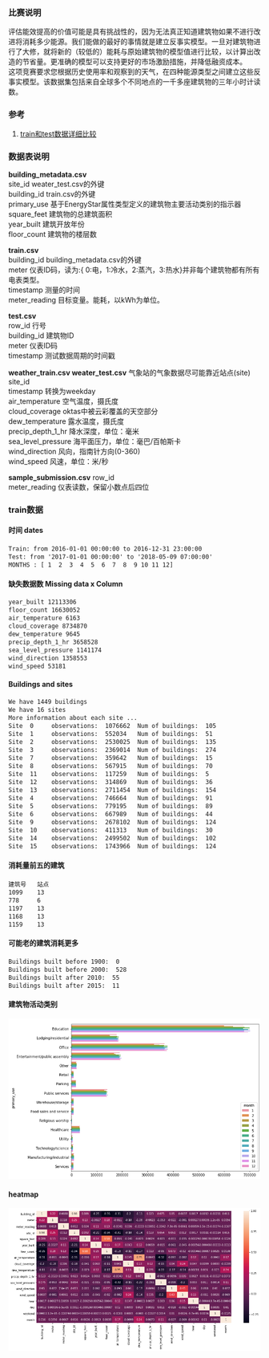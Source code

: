 ### 比赛说明  
  评估能效提高的价值可能是具有挑战性的，因为无法真正知道建筑物如果不进行改进将消耗多少能源。我们能做的最好的事情就是建立反事实模型。一旦对建筑物进行了大修，就将新的（较低的）能耗与原始建筑物的模型值进行比较，以计算出改造的节省量。更准确的模型可以支持更好的市场激励措施，并降低融资成本。  
  这项竞赛要求您根据历史使用率和观察到的天气，在四种能源类型之间建立这些反事实模型。该数据集包括来自全球多个不同地点的一千多座建筑物的三年小时计读数。   
### 参考
1. [train和test数据详细比较](https://www.kaggle.com/nroman/eda-for-ashrae)
    
### 数据表说明
  __building_metadata.csv__  
    site_id  weater_test.csv的外键  
    building_id  train.csv的外键  
    primary_use 基于EnergyStar属性类型定义的建筑物主要活动类别的指示器  
    square_feet 建筑物的总建筑面积  
    year_built  建筑开放年份  
    floor_count 建筑物的楼层数  

  __train.csv__  
    building_id  building_metadata.csv的外键  
    meter 仪表ID码，读为:{ 0:电，1:冷水，2:蒸汽，3:热水}并非每个建筑物都有所有电表类型。  
    timestamp 测量的时间  
    meter_reading 目标变量。能耗，以kWh为单位。  

  __test.csv__  
    row_id 行号  
    building_id 建筑物ID  
    meter 仪表ID码  
    timestamp 测试数据周期的时间戳  

  __weather_train.csv  weater_test.csv__ 气象站的气象数据尽可能靠近站点(site)  
    site_id   
    timestamp 转换为weekday  
    air_temperature  空气温度，摄氏度  
    cloud_coverage  oktas中被云彩覆盖的天空部分  
    dew_temperature 露水温度，摄氏度  
    precip_depth_1_hr 降水深度，单位：毫米  
    sea_level_pressure 海平面压力，单位：毫巴/百帕斯卡  
    wind_direction 风向，指南针方向(0-360)  
    wind_speed 风速，单位：米/秒  

  __sample_submission.csv__ 
    row_id  
    meter_reading 仪表读数，保留小数点后四位  
### train数据  
#### 时间 dates  
    Train: from 2016-01-01 00:00:00 to 2016-12-31 23:00:00  
    Test: from '2017-01-01 00:00:00' to '2018-05-09 07:00:00'  
    MONTHS : [ 1  2  3  4  5  6  7  8  9 10 11 12]  
#### 缺失数据数 Missing data x Column    
    year_built 12113306  
    floor_count 16630052  
    air_temperature 6163  
    cloud_coverage 8734870  
    dew_temperature 9645  
    precip_depth_1_hr 3658528  
    sea_level_pressure 1141174  
    wind_direction 1358553  
    wind_speed 53181  
#### Buildings and sites
    We have 1449 buildings  
    We have 16 sites  
    More information about each site ...  
    Site  0 	observations:  1076662 	Num of buildings:  105  
    Site  1 	observations:  552034 	Num of buildings:  51  
    Site  2 	observations:  2530025 	Num of buildings:  135  
    Site  3 	observations:  2369014 	Num of buildings:  274  
    Site  7 	observations:  359642 	Num of buildings:  15  
    Site  8 	observations:  567915 	Num of buildings:  70  
    Site  11 	observations:  117259 	Num of buildings:  5  
    Site  12 	observations:  314869 	Num of buildings:  36  
    Site  13 	observations:  2711454 	Num of buildings:  154  
    Site  4 	observations:  746664 	Num of buildings:  91  
    Site  5 	observations:  779195 	Num of buildings:  89  
    Site  6 	observations:  667989 	Num of buildings:  44  
    Site  9 	observations:  2678102 	Num of buildings:  124  
    Site  10 	observations:  411313 	Num of buildings:  30  
    Site  14 	observations:  2499502 	Num of buildings:  102  
    Site  15 	observations:  1743966 	Num of buildings:  124  
#### 消耗量前五的建筑
    建筑号   站点
    1099    13
    778     6
    1197    13
    1168    13
    1159    13
#### 可能老的建筑消耗更多
    Buildings built before 1900:  0  
    Buildings built before 2000:  528  
    Buildings built after 2010:  55  
    Buildings built after 2015:  11  
  #### 建筑物活动类别  
 ![primary_use](https://github.com/shi1997Yee/kaggle-study/blob/master/ASHRAE/images/primary_use2.png)  
  #### heatmap
  ![heatmap](https://github.com/shi1997Yee/kaggle-study/blob/master/ASHRAE/images/heatmap2.png)
